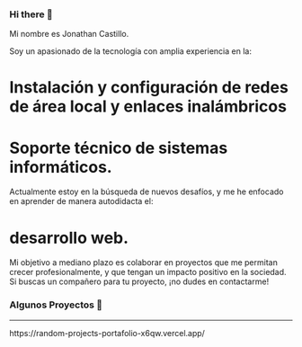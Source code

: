 ### Hi there 👋

Mi nombre es Jonathan Castillo.

Soy un apasionado de la tecnología con amplia experiencia en la:

# Instalación y configuración de redes de área local y enlaces inalámbricos
# Soporte técnico de sistemas informáticos. 

Actualmente estoy en la búsqueda de nuevos desafíos, y me he enfocado en aprender de manera autodidacta el:

# desarrollo web.

Mi objetivo a mediano plazo es colaborar en proyectos que me permitan crecer profesionalmente, y que tengan un impacto positivo en la sociedad. Si buscas un compañero para tu proyecto, ¡no dudes en contactarme!

### Algunos Proyectos 👯
<hr>
https://random-projects-portafolio-x6qw.vercel.app/
<!--
**jonvzcas002/jonvzcas002** is a ✨ _special_ ✨ repository because its `README.md` (this file) appears on your GitHub profile.

Here are some ideas to get you started:

- 🔭 I’m currently working on ...
- 🌱 I’m currently learning ...
- 👯 I’m looking to collaborate on ...
- 🤔 I’m looking for help with ...
- 💬 Ask me about ...
- 📫 How to reach me: ...
- 😄 Pronouns: ...
- ⚡ Fun fact: ...
-->

